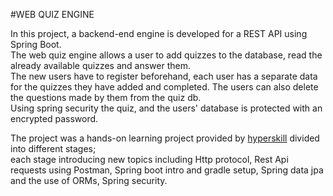 #WEB QUIZ ENGINE

In this project, a backend-end engine is developed for a REST API using Spring Boot.  
The web quiz engine allows a user to add quizzes to the database, read the already available quizzes and answer them.  
The new users have to register beforehand, each user has a separate data for the quizzes they have added and completed. The users can also delete the questions made by them from the quiz db.  
Using spring security the quiz, and the users' database is protected with an encrypted password.

The project was a hands-on learning project provided by [hyperskill](https://hyperskill.org/projects/91?track=1) divided into different stages;  
each stage introducing new topics including Http protocol, Rest Api requests using Postman, Spring boot intro and gradle setup, Spring data jpa and the use of ORMs, Spring security.